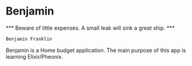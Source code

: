 # Benjamin

*** Beware of little expenses. A small leak will sink a great ship. ***

`Benjamin Franklin`

Benjamin is a Home budget application. The main purpose of this app is learning Elixir/Pheonix.
